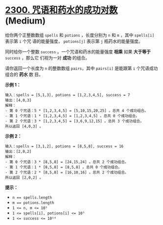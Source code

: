 # [2300. 咒语和药水的成功对数][link] (Medium)

[link]: https://leetcode.cn/problems/successful-pairs-of-spells-and-potions/

给你两个正整数数组 `spells` 和 `potions` ，长度分别为 `n` 和 `m` ，其中 `spells[i]` 表示第 `i` 个咒
语的能量强度， `potions[j]` 表示第 `j` 瓶药水的能量强度。

同时给你一个整数 `success` 。一个咒语和药水的能量强度 **相乘** 如果 **大于等于** `success` ，那么它
们视为一对 **成功** 的组合。

请你返回一个长度为 `n` 的整数数组 `pairs`，其中 `pairs[i]` 是能跟第 `i` 个咒语成功组合的 **药水** 数
目。

**示例 1：**

```
输入：spells = [5,1,3], potions = [1,2,3,4,5], success = 7
输出：[4,0,3]
解释：
- 第 0 个咒语：5 * [1,2,3,4,5] = [5,10,15,20,25] 。总共 4 个成功组合。
- 第 1 个咒语：1 * [1,2,3,4,5] = [1,2,3,4,5] 。总共 0 个成功组合。
- 第 2 个咒语：3 * [1,2,3,4,5] = [3,6,9,12,15] 。总共 3 个成功组合。
所以返回 [4,0,3] 。

```

**示例 2：**

```
输入：spells = [3,1,2], potions = [8,5,8], success = 16
输出：[2,0,2]
解释：
- 第 0 个咒语：3 * [8,5,8] = [24,15,24] 。总共 2 个成功组合。
- 第 1 个咒语：1 * [8,5,8] = [8,5,8] 。总共 0 个成功组合。
- 第 2 个咒语：2 * [8,5,8] = [16,10,16] 。总共 2 个成功组合。
所以返回 [2,0,2] 。

```

**提示：**

- `n == spells.length`
- `m == potions.length`
- `1 <= n, m <= 10⁵`
- `1 <= spells[i], potions[i] <= 10⁵`
- `1 <= success <= 10¹⁰`
